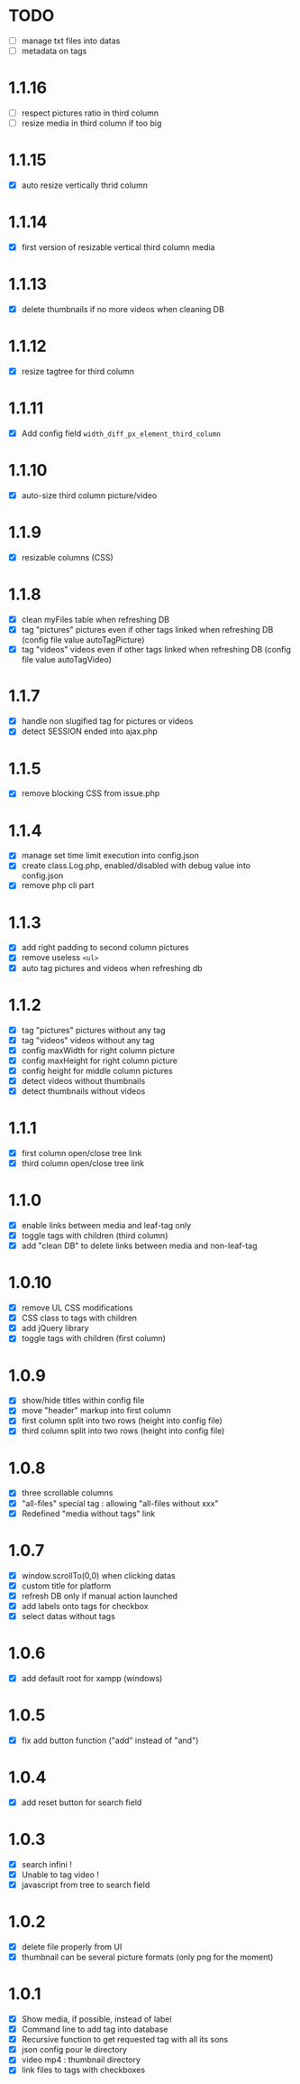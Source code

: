 # TODO

- [ ] manage txt files into datas
- [ ] metadata on tags

# 1.1.16

- [ ] respect pictures ratio in third column
- [ ] resize media in third column if too big

# 1.1.15

- [X] auto resize vertically thrid column

# 1.1.14

- [X] first version of resizable vertical third column media

# 1.1.13

- [X] delete thumbnails if no more videos when cleaning DB

# 1.1.12

- [X] resize tagtree for third column

# 1.1.11

- [X] Add config field `width_diff_px_element_third_column`

# 1.1.10

- [X] auto-size third column picture/video

# 1.1.9

- [X] resizable columns (CSS)

# 1.1.8

- [X] clean myFiles table when refreshing DB
- [X] tag "pictures" pictures even if other tags linked when refreshing DB (config file value autoTagPicture)
- [X] tag "videos" videos even if other tags linked when refreshing DB (config file value autoTagVideo)

# 1.1.7

- [X] handle non slugified tag for pictures or videos
- [X] detect SESSION ended into ajax.php

# 1.1.5

- [X] remove blocking CSS from issue.php

# 1.1.4

- [X] manage set time limit execution into config.json
- [X] create class.Log.php, enabled/disabled with debug value into config.json
- [X] remove php cli part

# 1.1.3

- [X] add right padding to second column pictures
- [X] remove useless ` <ul> ` 
- [X] auto tag pictures and videos when refreshing db

# 1.1.2

- [X] tag "pictures" pictures without any tag
- [X] tag "videos" videos without any tag
- [X] config maxWidth for right column picture
- [X] config maxHeight for right column picture
- [X] config height for middle column pictures
- [X] detect videos without thumbnails
- [X] detect thumbnails without videos

# 1.1.1

- [X] first column open/close tree link
- [X] third column open/close tree link

# 1.1.0

- [X] enable links between media and leaf-tag only
- [X] toggle tags with children (third column)
- [X] add "clean DB" to delete links between media and non-leaf-tag

# 1.0.10

- [X] remove UL CSS modifications
- [X] CSS class to tags with children
- [X] add jQuery library
- [X] toggle tags with children (first column)

# 1.0.9

- [X] show/hide titles within config file
- [X] move "header" markup into first column
- [X] first column split into two rows (height into config file)
- [X] third column split into two rows (height into config file)

# 1.0.8

- [X] three scrollable columns
- [X] "all-files" special tag : allowing "all-files without xxx"
- [X] Redefined "media without tags" link

# 1.0.7

- [X] window.scrollTo(0,0) when clicking datas
- [X] custom title for platform
- [X] refresh DB only if manual action launched
- [X] add labels onto tags for checkbox
- [X] select datas without tags

# 1.0.6

- [X] add default root for xampp (windows)

# 1.0.5

- [X] fix add button function ("add" instead of "and")

# 1.0.4

- [X] add reset button for search field

# 1.0.3

- [X] search infini !
- [X] Unable to tag video !
- [X] javascript from tree to search field

# 1.0.2

- [X] delete file properly from UI
- [X] thumbnail can be several picture formats (only png for the moment)

# 1.0.1

- [X] Show media, if possible, instead of label
- [X] Command line to add tag into database
- [X] Recursive function to get requested tag with all its sons
- [X] json config pour le directory
- [X] video mp4 : thumbnail directory
- [X] link files to tags with checkboxes
